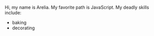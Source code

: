 Hi, my name is Arelia.
My favorite path is JavaScript.
My deadly skills include:
* baking
* decorating
